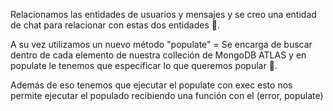 Relacionamos las entidades de usuarios y mensajes y se creo una entidad de chat para relacionar con estas dos entidades 👾.

A su vez utilizamos un nuevo método "populate" = Se encarga de buscar dentro de cada elemento de nuestra colleción de MongoDB ATLAS y en populate le tenemos que especificar lo que queremos popular 🤖.

Además de eso tenemos que ejecutar el populate con exec esto nos permite ejecutar el populado recibiendo una función con el (error, populate)
